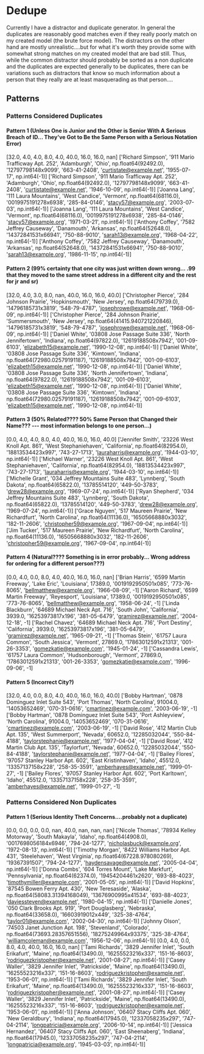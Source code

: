 # Dedupe
Currently I have a distractor and duplicate generator. In general the duplicates are reasonably good matches even if they really poorly match on my created model (the brute force model). The distractors on the other hand are mostly unrealistic....but for what it's worth they provide some with somewhat strong matches on my created model that are bad still. Thus, while the common distractor should probably be sorted as a non duplicate and the duplicates are expected generally to be duplicates, there can be variations such as distractors that know so much information about a person that they really are at least masquerading as that person....

## Patterns
### Patterns Considered Duplicates
#### Pattern 1 (Unless One is Junior and the Other is Senior With A Serious Breach of ID... They've Got to Be the Same Person with a Serious Notation Error)
[32.0, 4.0, 4.0, 8.0, 4.0, 40.0, 16.0, 16.0, nan]
['Richard Simpson', '911 Mario Trafficway Apt. 252', 'Adamburgh', 'Ohio', np.float64(92492.0), '12797798148x9099', '663-41-2408', 'curtistate@example.net', '1955-07-17', np.int64(-1)]
['Richard Simpson', '911 Mario Trafficway Apt. 252', 'Adamburgh', 'Ohio', np.float64(92492.0), '12797798148x9099', '663-41-2408', 'curtistate@example.net', '1946-10-09', np.int64(-1)]
['Joanna Lang', '111 Laura Mountains', 'West Candice', 'Vermont', np.float64(68116.0), '0019975191278x6938', '285-84-0146', 'stacy57@example.org', '2003-07-03', np.int64(-1)]
['Joanna Lang', '111 Laura Mountains', 'West Candice', 'Vermont', np.float64(68116.0), '0019975191278x6938', '285-84-0146', 'stacy57@example.org', '1971-03-21', np.int64(-1)]
['Anthony Coffey', '7582 Jeffrey Causeway', 'Danamouth', 'Arkansas', np.float64(52648.0), '14372841531x66941', '750-88-9010', 'sarah13@example.org', '1968-04-22', np.int64(-1)]
['Anthony Coffey', '7582 Jeffrey Causeway', 'Danamouth', 'Arkansas', np.float64(52648.0), '14372841531x66941', '750-88-9010', 'sarah13@example.org', '1986-11-15', np.int64(-1)]

#### Pattern 2 (99% certainty that one city was just written down wrong... .99 that they moved to the same street address in a different city and the rest for jr and sr)
[32.0, 4.0, 3.0, 8.0, nan, 40.0, 16.0, 16.0, 40.0]
['Christopher Pierce', '284 Johnson Prairie', 'Hopkinsmouth', 'New Jersey', np.float64(79739.0), '14796185731x3819', '548-79-4787', 'josephrowe@example.net', '1968-06-09', 
np.int64(-1)]
['Christopher Pierce', '284 Johnson Prairie', 'Summersmouth', 'New Jersey', np.float64(41415.940721220846), '14796185731x3819', '548-79-4787', 'josephrowe@example.net', '1968-06-09', np.int64(-1)]
['Daniel White', '03808 Jose Passage Suite 
336', 'North Jennifertown', 'Indiana', np.float64(97822.0), '12619188508x7942', '001-09-6103', 'elizabeth15@example.net', '1990-12-08', np.int64(-1)]
['Daniel White', '03808 Jose Passage Suite 
336', 'Kimtown', 'Indiana', np.float64(72980.02579191187), '12619188508x7942', '001-09-6103', 'elizabeth15@example.net', '1990-12-08', np.int64(-1)]
['Daniel White', '03808 Jose Passage Suite 
336', 'North Jennifertown', 'Indiana', np.float64(97822.0), '12619188508x7942', '001-09-6103', 'elizabeth15@example.net', '1990-12-08', np.int64(-1)]
['Daniel White', '03808 Jose Passage Suite 
336', 'Kimtown', 'Indiana', np.float64(72980.02579191187), '12619188508x7942', '001-09-6103', 'elizabeth15@example.net', '1990-12-08', np.int64(-1)]

#### Pattern 3 (50% Related???? 50% Same Person that Changed their Name??? --- most information belongs to one person...)
[0.0, 4.0, 4.0, 8.0, 4.0, 40.0, 16.0, 16.0, 40.0]
['Jennifer Smith', '23226 West Knoll Apt. 861', 'West Stephaniehaven', 'California', np.float64(82954.0), '18813534423x997', '743-27-1713', 'lauraharris@example.org', '1944-03-10', np.int64(-1)]
['Michael Warner', '23226 West Knoll Apt. 861', 'West Stephaniehaven', 'California', np.float64(82954.0), '18813534423x997', '743-27-1713', 'lauraharris@example.org', '1944-03-10', np.int64(-1)]
['Michelle Grant', '034 Jeffrey Mountains Suite 483', 'Lynnberg', 'South Dakota', np.float64(65822.0), '13785514120', '449-50-3783', 'drew28@example.org', '1969-07-24', np.int64(-1)]
['Ryan Shepherd', '034 Jeffrey Mountains Suite 483', 'Lynnberg', 'South Dakota', np.float64(65822.0), '13785514120', '449-50-3783', 'drew28@example.org', '1969-07-24', np.int64(-1)]
['Grace Nguyen', '517 Maureen Prairie', 'New Richardfurt', 'North Carolina', np.float64(11136.0), '16505668880x3032', '182-11-2606', 'christopher59@example.org', '1967-09-04', np.int64(-1)]
['Jim Tucker', '517 Maureen Prairie', 'New 
Richardfurt', 'North Carolina', np.float64(11136.0), '16505668880x3032', '182-11-2606', 'christopher59@example.org', '1967-09-04', np.int64(-1)]

#### Pattern 4 (Natural???? Something is in error probably... Wrong address for ordering for a different person???)
[0.0, 4.0, 0.0, 8.0, 4.0, 40.0, 16.0, 16.0, nan]
['Brian Harris', '6599 Martin Freeway', 'Lake Eric', 'Louisiana', 17389.0, '0019192950501x085', '773-76-8065', 'bellmatthew@example.org', '1966-08-09', -1]
['Aaron Richard', '6599 Martin Freeway', 'Reyesport', 'Louisiana', 17389.0, '0019192950501x085', '773-76-8065', 'bellmatthew@example.org', '1958-06-24', -1]
['Linda Blackburn', '64689 Michael Neck Apt. 716', 'South John', 'California', 3939.0, '16253973817x196', '381-05-6479', 'gramirez@example.net', '2004-12-18', -1]
['Rachel Chavez', '64689 Michael Neck Apt. 716', 'Port Destiny', 'California', 3939.0, '16253973817x196', '381-05-6479', 'gramirez@example.net', '1965-09-21', -1]
['Thomas Stein', '61757 Laura Common', 'South Jessica', 'Vermont', 27869.0, '17863012591x21313', '001-26-3353', 'gomezkatie@example.com', '1945-01-24', -1]
['Cassandra Lewis', '61757 Laura Common', 'Hudsonborough', 'Vermont', 27869.0, '17863012591x21313', '001-26-3353', 'gomezkatie@example.com', '1996-09-06', -1]

#### Pattern 5 (Incorrect City?)
[32.0, 4.0, 0.0, 8.0, 4.0, 40.0, 16.0, 16.0, 40.0]
['Bobby Hartman', '0878 Dominguez Inlet Suite 543', 'Port Thomas', 'North Carolina', 91004.0, '14053652469', '070-31-0616', 'cmartinez@example.com', '2003-06-19', -1]
['Bobby Hartman', '0878 Dominguez Inlet Suite 543', 'Port Ashleyview', 'North Carolina', 91004.0, '14053652469', '070-31-0616', 'cmartinez@example.com', '2003-06-19', -1]
['David Rose', '412 Martin Club Apt. 135', 'West Summerport', 'Nevada', 60652.0, '12285032044', '550-84-4188', 'taylorstephanie@example.net', '1977-04-04', -1]
['David Rose', '412 Martin Club Apt. 135', 'Taylorfurt', 'Nevada', 60652.0, '12285032044', '550-84-4188', 'taylorstephanie@example.net', '1977-04-04', -1]
['Bailey Flores', '97057 Stanley Harbor Apt. 602', 'East Kristinhaven', 'Idaho', 45512.0, '13357137158x228', '258-35-3591', 'amberhayes@example.net', '1999-01-27', -1]
['Bailey Flores', '97057 Stanley Harbor Apt. 602', 'Port Karltown', 'Idaho', 45512.0, '13357137158x228', '258-35-3591', 'amberhayes@example.net', '1999-01-27', -1]

### Patterns Considered Non Duplicates
#### Pattern 1 (Serious Identity Theft Concerns....probably not a duplicate)
[0.0, 0.0, 0.0, 0.0, nan, 40.0, nan, nan, nan]
['Nicole Thomas', '78934 Kelley Motorway', 
'South Makayla', 'Idaho', np.float64(4908.0), '0017698056184x6946', '794-24-1277', 'nicholasbuck@example.org', '1972-08-13', np.int64(-1)]
['Timothy Morgan', '8422 Williams Harbor Apt. 431', 'Steelehaven', 'West Virginia', np.float64(67228.978080269), '19367391507', '794-24-1277', 'haydensavage@example.net', '2005-04-04', np.int64(-1)]
['Donna Combs', '604 Torres Mount', 'Lake Markfurt', 'Pennsylvania', np.float64(62374.0), '19454204461x2620', '693-88-4023', 'timothymiller@example.com', '2001-05-05', np.int64(-1)]
['David Hopkins', '87545 Bowen Ferry Apt. 430', 'New Teresaside', 'Alaska', np.float64(58083.31394168049), '13676900995x41534', '693-88-4023', 'daviessteven@example.net', '1980-04-15', np.int64(-1)]
['Danielle Jones', '050 Clark Brooks Apt. 919', 'Port Douglasberg', 'Nebraska', np.float64(33658.0), '16603919012x449', '325-38-4764', 'taylor01@example.com', '2002-04-30', np.int64(-1)]
['Johnny Olson', '74503 Janet Junction Apt. 198', 'Stevenland', 'Colorado', np.float64(73693.28357651556), '18275249964x93375', '325-38-4764', 'williamcoleman@example.com', '1956-12-06', np.int64(-1)]
[0.0, 4.0, 0.0, 8.0, 4.0, 40.0, 16.0, 16.0, nan]
['Tami Richards', '3829 Jennifer Inlet', 'South Erikafurt', 'Maine', np.float64(13490.0), '16255523216x337', '151-16-8603', 'rodriguezkristopher@example.net', '2001-08-27', np.int64(-1)]
['Casey Waller', '3829 Jennifer Inlet', 'Patrickside', 'Maine', np.float64(13490.0), '16255523216x337', '151-16-8603', 'rodriguezkristopher@example.net', '1953-06-01', np.int64(-1)]
['Tami Richards', '3829 Jennifer Inlet', 'South Erikafurt', 'Maine', np.float64(13490.0), '16255523216x337', '151-16-8603', 'rodriguezkristopher@example.net', '2001-08-27', np.int64(-1)]
['Casey Waller', '3829 Jennifer Inlet', 'Patrickside', 'Maine', np.float64(13490.0), '16255523216x337', '151-16-8603', 'rodriguezkristopher@example.net', '1953-06-01', np.int64(-1)]
['Anna Johnson', '06407 Stacy Cliffs Apt. 060', 'New Geraldbury', 'Indiana', np.float64(17945.0), '12337058235x297', '747-04-2114', 'longpatricia@example.org', '2006-10-14', np.int64(-1)]
['Jessica Hernandez', '06407 Stacy Cliffs Apt. 060', 'East Sheenaberg', 'Indiana', np.float64(17945.0), '12337058235x297', '747-04-2114', 'longpatricia@example.org', '1945-03-03', np.int64(-1)]
